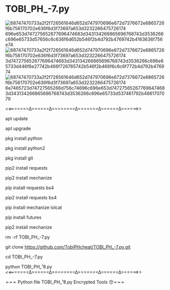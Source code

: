 
# TOBI_PH_-7.py

![68747470733a2f2f726561646d652d747970696e672d7376672e6865726f6b756170702e636f6d3f73697a653d3232266475726174 696e653d747275652677696474683d343134266865696768743d3536266c696e65733d57656c6c636f6d652b546f2b4d792b4769742b4163636f756e74](https://user-images.githubusercontent.com/110269240/184518233-51f1108a-de12-4ee4-8c82-5f3806bf3425.svg)
![68747470733a2f2f726561646d652d747970696e672d7376672e6865726f6b756170702e636f6d3f73697a653d3232266475726174 3d747275652677696474683d343134266865696768743d3536266c696e65733d446f6e27742b466f726765742b546f2b466f6c6c6f772b4d792b476974](https://user-images.githubusercontent.com/110269240/184518234-7acbf8ac-2c3a-4766-9200-50da618f0b42.svg)
![68747470733a2f2f726561646d652d747970696e672d7376672e6865726f6b756170702e636f6d3f73697a653d3232266475726174 6e7465723d74727565266d756c74696c696e653d747275652677696474683d343134266865696768743d3536266c696e65733d537461792b4861707079](https://user-images.githubusercontent.com/110269240/184518236-19b6c31a-a33c-43b7-9d96-148a74682f5d.svg)



<<=======∆======∆========∆=======∆======∆======>>

apt update

apt upgrade

pkg install python

pkg install python2

pkg install git 

 pip2 install requests

pip2 install mechanize

pip install requests bs4

pip2 install requests bs4

pip install mechanize lolcat

pip install futures

pip2 install mechanize 

rm -rf  TOBI_PH_-7.py

git clone https://github.com/TobiPHcheat/TOBI_PH_-7.py.git

cd TOBI_PH_-7.py

python TOBI_PH_¹8.py
<<=======∆======∆========∆=======∆======∆======>>

➢➢➢  Python file TOBI_PH_¹8.py Encrypted Tools 😙➢➢➢
